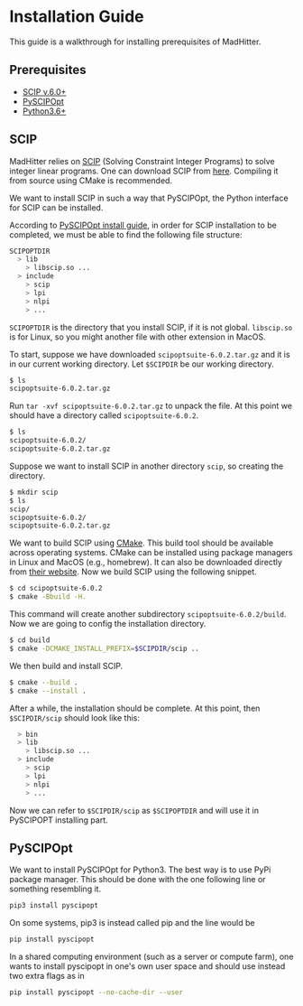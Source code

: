 # Installation Guide

This guide is a walkthrough for installing prerequisites of MadHitter.

## Prerequisites
- [SCIP v.6.0+](https://scip.zib.de/)
- [PySCIPOpt](https://github.com/SCIP-Interfaces/PySCIPOpt)
- [Python3.6+](https://www.python.org/downloads/)

## SCIP

MadHitter relies on [SCIP](https://scip.zib.de/) (Solving Constraint Integer Programs) to solve
integer linear programs. One can download SCIP from [here](https://scip.zib.de/index.php#download).
Compiling it from source using CMake is recommended.

We want to install SCIP in such a way that PySCIPOpt, the Python interface for SCIP
can be installed.

According to [PySCIPOpt install guide](https://github.com/SCIP-Interfaces/PySCIPOpt/blob/master/INSTALL.md),
in order for SCIP installation to be completed, we must be able to find the following file structure:
```bash
SCIPOPTDIR
  > lib
    > libscip.so ...
  > include
    > scip
    > lpi
    > nlpi
    > ...
```

`SCIPOPTDIR` is the directory that you install SCIP, if it is not global. `libscip.so` is for Linux, 
so you might another file with other extension in MacOS.

To start, suppose we have downloaded `scipoptsuite-6.0.2.tar.gz` and it is in
our current working directory. Let `$SCIPDIR` be our working directory.
```bash
$ ls
scipoptsuite-6.0.2.tar.gz
```

Run `tar -xvf scipoptsuite-6.0.2.tar.gz` to unpack the file. At this point we
should have a directory called `scipoptsuite-6.0.2`.

```bash
$ ls
scipoptsuite-6.0.2/
scipoptsuite-6.0.2.tar.gz
```

Suppose we want to install SCIP in another directory `scip`, so creating the directory.

```bash
$ mkdir scip
$ ls
scip/
scipoptsuite-6.0.2/
scipoptsuite-6.0.2.tar.gz
```

We want to build SCIP using [CMake](https://cmake.org/). This build tool should be available across operating systems. CMake can be installed using package managers
in Linux and MacOS (e.g., homebrew). It can also be downloaded directly from [their website](https://cmake.org/download/).
Now we build SCIP using the following snippet.
```bash
$ cd scipoptsuite-6.0.2
$ cmake -Bbuild -H.
```

This command will create another subdirectory `scipoptsuite-6.0.2/build`.
Now we are going to config the installation directory.

```bash
$ cd build
$ cmake -DCMAKE_INSTALL_PREFIX=$SCIPDIR/scip ..
```

We then build and install SCIP.
```bash
$ cmake --build .
$ cmake --install .
```

After a while, the installation should be complete. At this point, then `$SCIPDIR/scip` should look like this:
```bash
  > bin
  > lib
    > libscip.so ...
  > include
    > scip
    > lpi
    > nlpi
    > ...
```

Now we can refer to `$SCIPDIR/scip` as `$SCIPOPTDIR` and will use it in PySCIPOPT installing part.

## PySCIPOpt

We want to install PySCIPOpt for Python3. The best way is to use PyPi package manager.
This should be done with the one following line or something resembling it.

```bash
pip3 install pyscipopt
```
On some systems, pip3 is instead called pip and the line would be

```bash
pip install pyscipopt
```

In a shared computing environment (such as a server or compute farm), one wants to install pyscipopt in one's own user space and should use instead two extra flags as in
```bash
pip install pyscipopt --no-cache-dir --user
```

```
